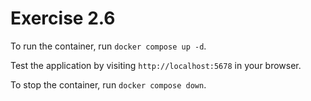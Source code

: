 # Exercise 2.6

To run the container, run `docker compose up -d`.

Test the application by visiting `http://localhost:5678` in your browser.

To stop the container, run `docker compose down`.
